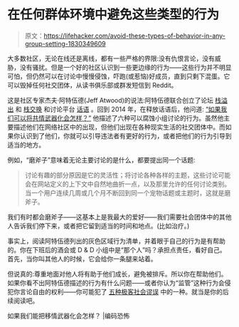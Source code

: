# 在任何群体环境中避免这些类型的行为

> 原文：<https://lifehacker.com/avoid-these-types-of-behavior-in-any-group-setting-1830349609>

大多数社区，无论在线还是离线，都有一些严格的界限:没有仇恨言论，没有威胁，没有骚扰。但是一个好的社区认识到一些更边缘的行为——这些行为并不明显可怕，但仍然可以在讨论中慢慢侵蚀，吓跑(或惹恼)好成员，直到只剩下混蛋。它可以毁掉任何社交团体，从读书俱乐部或群发短信到 Reddit。



这是社区专家杰夫·阿特伍德(Jeff Atwood)的说法:阿特伍德联合创立了论坛 [栈溢出](https://stackoverflow.com/) 和 [栈交换](https://stackexchange.com/) 和讨论平台 [话语](https://www.discourse.org/) 。回到 2014 年，在释放话语后，他问道: [“如果我们可以将共情武器化会怎样？”](https://blog.codinghorror.com/what-if-we-could-weaponize-empathy/) 他描述了六种可以腐蚀小组讨论的行为。虽然他主要描述他们在网络社区中的出现，但他们出现在各种现实生活的社交团体中。而如果你认识到了他们，你就可以引导违法者有更好的行为，或者把他们的行为引导到适当的地方。

例如，“磨斧子”意味着无论主要讨论的是什么，都要提出同一个话题:

> 讨论有趣的部分原因是它的灵活性；将讨论各种各样的主题，这些讨论可能会在网站定义的上下文中自然地曲折一点，以及那里允许的任何讨论类别。当一个用户连续几周或几个月不断回到同一个宠物话题或主题时，这就是磨斧子。

我们有时都会磨斧子——这基本上是我最大的爱好——我们需要社会团体中的其他人告诉我们停下来，或者把它留到适当的时间和地点。(比如治疗。)

事实上，阅读阿特伍德列出的灰色区域行为清单，并着眼于自己的行为是有帮助的。你在下班后的酒会或 D & D 小组中是“那个人”吗？承担点责任，看好自己。首先，当你叫其他人的时候，它会给你一条腿来站着。

但说真的:尊重地面对他人将有助于他们成长，避免被排斥。所以你在帮助他们。如果你看不出阿特伍德描述的行为有什么问题——或者你认为“监管”这种行为会侵犯你言论自由的权利——你可能犯了 [五种极客社会谬误](http://www.plausiblydeniable.com/opinion/gsf.html) 中的一种。就当是你的后续阅读吧。

如果我们能把移情武器化会怎样？ |编码恐怖